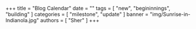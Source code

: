 +++
title = "Blog Calendar"
date = ""
tags = [ "new", "begininnings", "building" ]
categories = [ "milestone", "update" ]
banner = "img/Sunrise-in-Indianola.jpg"
authors = [ "Sher" ]
+++
